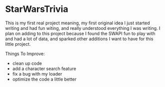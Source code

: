# StarWarsTrivia

This is my first real project meaning, my first original idea I just started writing and had fun witing, and really understood everything I was writing. I plan on adding to this project because I found the SWAPI fun to play with and had a lot of data, and sparked other additions I want to have for this little project.

Things To Improve: 
  - clean up code
  - add a character search feature
  - fix a bug with my loader
  - optimize the code a little better
